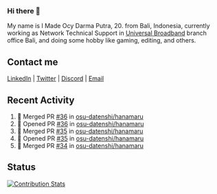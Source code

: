 ### Hi there 👋

My name is I Made Ocy Darma Putra, 20. from Bali, Indonesia, currently working as Network Technical Support in [Universal Broadband](https://universal.net.id) branch office Bali, and doing some hobby like gaming, editing, and others.

## Contact me

[LinkedIn](https://linkedin.com/in/troke) | [Twitter](https://twitter.com/darma_ochi) | [Discord](https://link.troke.id/discord) | <a href="mailto:ochi@troke.id">Email</a> 

## Recent Activity

<!--START_SECTION:activity-->
1. 🎉 Merged PR [#36](https://github.com/osu-datenshi/hanamaru/pull/36) in [osu-datenshi/hanamaru](https://github.com/osu-datenshi/hanamaru)
2. 💪 Opened PR [#36](https://github.com/osu-datenshi/hanamaru/pull/36) in [osu-datenshi/hanamaru](https://github.com/osu-datenshi/hanamaru)
3. 🎉 Merged PR [#35](https://github.com/osu-datenshi/hanamaru/pull/35) in [osu-datenshi/hanamaru](https://github.com/osu-datenshi/hanamaru)
4. 💪 Opened PR [#35](https://github.com/osu-datenshi/hanamaru/pull/35) in [osu-datenshi/hanamaru](https://github.com/osu-datenshi/hanamaru)
5. 🎉 Merged PR [#34](https://github.com/osu-datenshi/hanamaru/pull/34) in [osu-datenshi/hanamaru](https://github.com/osu-datenshi/hanamaru)
<!--END_SECTION:activity-->

## Status

[![Contribution Stats](https://github-contribution-stats.vercel.app/api/?username=troke12)](https://github.com/LordDashMe/github-contribution-stats/)
